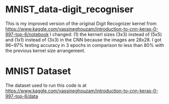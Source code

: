 # MNIST_data-digit_recogniser
This is my improved version of the original Digit Recognizer kernel from https://www.kaggle.com/yassineghouzam/introduction-to-cnn-keras-0-997-top-6/notebook
I changed: (1) the kernerl sizes (3x3) instead of (5x5) and (1x1) instead of (3x3) in the CNN because the images are 28x28.
I got 96~97% testing accuracy in 3 epochs in comparison to less than 80% with the previous kernel size arrangement.

# MNIST Dataset
The dataset used to run this code is at https://www.kaggle.com/yassineghouzam/introduction-to-cnn-keras-0-997-top-6/data
